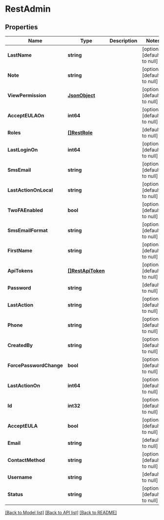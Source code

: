 # RestAdmin

## Properties
Name | Type | Description | Notes
------------ | ------------- | ------------- | -------------
**LastName** | **string** |  | [optional] [default to null]
**Note** | **string** |  | [optional] [default to null]
**ViewPermission** | [**JsonObject**](JSONObject.md) |  | [optional] [default to null]
**AcceptEULAOn** | **int64** |  | [optional] [default to null]
**Roles** | [**[]RestRole**](RestRole.md) |  | [default to null]
**LastLoginOn** | **int64** |  | [optional] [default to null]
**SmsEmail** | **string** |  | [optional] [default to null]
**LastActionOnLocal** | **string** |  | [optional] [default to null]
**TwoFAEnabled** | **bool** |  | [optional] [default to null]
**SmsEmailFormat** | **string** |  | [optional] [default to null]
**FirstName** | **string** |  | [optional] [default to null]
**ApiTokens** | [**[]RestApiToken**](RestAPIToken.md) |  | [optional] [default to null]
**Password** | **string** |  | [default to null]
**LastAction** | **string** |  | [optional] [default to null]
**Phone** | **string** |  | [optional] [default to null]
**CreatedBy** | **string** |  | [optional] [default to null]
**ForcePasswordChange** | **bool** |  | [optional] [default to null]
**LastActionOn** | **int64** |  | [optional] [default to null]
**Id** | **int32** |  | [optional] [default to null]
**AcceptEULA** | **bool** |  | [optional] [default to null]
**Email** | **string** |  | [default to null]
**ContactMethod** | **string** |  | [optional] [default to null]
**Username** | **string** |  | [default to null]
**Status** | **string** |  | [optional] [default to null]

[[Back to Model list]](../README.md#documentation-for-models) [[Back to API list]](../README.md#documentation-for-api-endpoints) [[Back to README]](../README.md)


